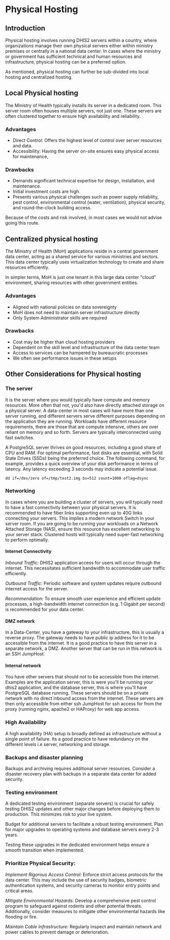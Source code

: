 # Physical Hosting

## Introduction

Physical hosting involves running DHIS2 servers within a country, where organizations manage their own physical servers either within ministry premises or centrally in a national data center. In cases where the ministry or government has sufficient technical and human resources and infrastructure, physical hosting can be a preferred option.

As mentioned, physical hosting can further be sub-divided into local hosting and centralized hosting.

## Local Physical hosting

The Ministry of Health typically installs its server in a dedicated room. This server room often houses multiple servers, not just one. These servers are often clustered together to ensure high availability and reliability.

### Advantages

- Direct Control: Offers the highest level of control over server resources and data.
- Accessibility: Having the server on-site ensures easy physical access for maintenance,

### Drawbacks

- Demands significant technical expertise for design, installation, and maintenance.
- Initial investment costs are high.
- Presents various physical challenges such as power supply reliability, pest control, environmental control (water, ventilation), physical security, and round-the-clock building access.

Because of the costs and risk involved, in most cases we would not advise going this route.

## Centralized physical hosting

The Ministry of Health (MoH) applications reside in a central government data center, acting as a shared service for various ministries and sectors. This data center typically uses virtualization technology to create and share resources efficiently.

In simpler terms, MoH is just one tenant in this large data center "cloud" environment, sharing resources with other government entities.

### Advantages

- Aligned with national policies on data sovereignty
- MoH does not need to maintain server infrastructure directly
- Only System Administrator skills are required

### Drawbacks

- Cost may be higher than cloud hosting providers
- Dependent on the skill level and infrastructure of the data center team
- Access to services can be hampered by bureaucratic processes
- We often see performance issues in these setups

## Other Considerations for Physical hosting

### The server

It is the server where you would typically have compute and memory resources. More often that not, you'd also have directly attached storage on a physical server. A data-center in most cases will have more than one server running, and different servers serve different purposes depending on the application they are running. Workloads have different resource requirements, there are those that are compute intensive, others are over reliant on memory and so forth. Servers are typically interconnected using fast switches.

A PostgreSQL server thrives on good resources, including a good share of CPU and RAM. For optimal performance, fast disks are essential, with Solid State Drives (SSDs) being the preferred choice. The following command, for example, provides a quick overview of your disk performance in terms of latency. Any latency exceeding 3 seconds may indicate a potential issue.

```
dd if=/dev/zero of=/tmp/test2.img bs=512 count=1000 oflag=dsync
```

### Networking

In cases where you are building a cluster of servers, you will typically need to have a fast connectivity between your physical servers. It is recommended to have fiber links supporting even up to 40G links connecting your servers. This implies a modern network Switch in your server room. If you are going to be running your workloads on a Network Attached Storage (NAS), ensure this resource has excellent networking to your server stack. Clustered hosts will typically need super-fast networking to perform optimally.

#### Internet Connectivity

_Inbound Traffic:_ DHIS2 application access for users will occur through the internet. This necessitates sufficient bandwidth to accommodate user traffic efficiently.

_Outbound Traffic:_ Periodic software and system updates require outbound internet access for the server.

_Recommendation:_ To ensure smooth user experience and efficient update processes, a high-bandwidth internet connection (e.g. 1 Gigabit per second) is recommended for your data center.

#### DMZ network

In a Data-Center, you have a gateway to your infrastructure, this is usually a reverse proxy. The gateway needs to have public ip address for it to be accessible from the internet. It is a good practice to have this server in a separate network, a DMZ. Another server that can be run in this network is an SSH JumpHost.

#### Internal network

You have other servers that should not to be accessible from the internet. Examples are the application server, this is were you'll be running your dhis2 application, and the database server, this is where you'll have PostgreSQL database running. These servers should be on a private network with no direct inbound access from the internet. These servers are then only accessible from either ssh JumpHost for ssh access for from the proxy (running nginx, apache2 or HAProxy) for web app access.

### High Availability

A high availability (HA) setup is broadly defined as infrastructure without a single point of failure. Its a good practice to have redundancy on the different levels i.e server, networking and storage.

### Backups and disaster planning

Backups and archiving requires additional server resources. Consider a disaster recovery plan with backups in a separate data center for added security.

### Testing environment

A dedicated testing environment (separate servers) is crucial for safely testing DHIS2 updates and other major changes before deploying them to production. This minimizes risk to your live system.

Budget for additional servers to facilitate a robust testing environment. Plan for major upgrades to operating systems and database servers every 2-3 years.

Testing these upgrades in the dedicated environment helps ensure a smooth transition when implemented.

### Prioritize Physical Security:

_Implement Rigorous Access Control:_ Enforce strict access protocols for the data center. This may include the use of security badges, biometric authentication systems, and security cameras to monitor entry points and critical areas.

_Mitigate Environmental Hazards:_ Develop a comprehensive pest control program to safeguard against rodents and other potential threats. Additionally, consider measures to mitigate other environmental hazards like flooding or fire.

_Maintain Cable Infrastructure:_ Regularly inspect and maintain network and power cables to prevent damage or deterioration.
